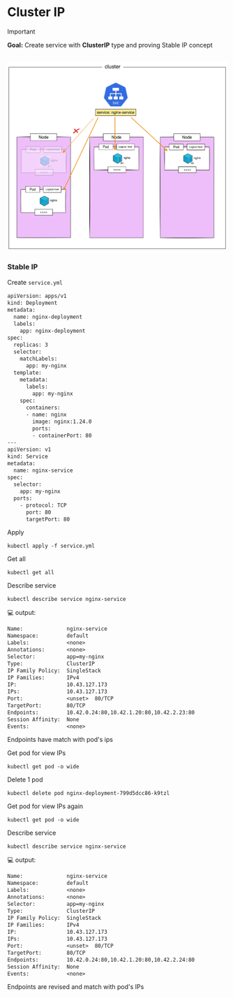 # Cluster IP

> [!IMPORTANT]  
> **Goal:** Create service with **ClusterIP** type and proving Stable IP concept

![diagram](diagram.png)
---
### Stable IP

Create `service.yml`
```
apiVersion: apps/v1
kind: Deployment
metadata:
  name: nginx-deployment
  labels:
    app: nginx-deployment
spec:
  replicas: 3
  selector:
    matchLabels:
      app: my-nginx
  template:
    metadata:
      labels:
        app: my-nginx
    spec:
      containers:
      - name: nginx
        image: nginx:1.24.0
        ports:
        - containerPort: 80
---
apiVersion: v1
kind: Service
metadata:
  name: nginx-service
spec:
  selector:
    app: my-nginx
  ports:
    - protocol: TCP
      port: 80
      targetPort: 80
```

Apply
```
kubectl apply -f service.yml 
```

Get all
```
kubectl get all
```

Describe service
```
kubectl describe service nginx-service
```

:computer: output:
```
Name:              nginx-service
Namespace:         default
Labels:            <none>
Annotations:       <none>
Selector:          app=my-nginx
Type:              ClusterIP
IP Family Policy:  SingleStack
IP Families:       IPv4
IP:                10.43.127.173
IPs:               10.43.127.173
Port:              <unset>  80/TCP
TargetPort:        80/TCP
Endpoints:         10.42.0.24:80,10.42.1.20:80,10.42.2.23:80
Session Affinity:  None
Events:            <none>
```
Endpoints have match with pod's ips

Get pod for view IPs
```
kubectl get pod -o wide
```

Delete 1 pod
```
kubectl delete pod nginx-deployment-799d5dcc86-k9tzl
```

Get pod for view IPs again
```
kubectl get pod -o wide
```

Describe service
```
kubectl describe service nginx-service
```

:computer: output:
```
Name:              nginx-service
Namespace:         default
Labels:            <none>
Annotations:       <none>
Selector:          app=my-nginx
Type:              ClusterIP
IP Family Policy:  SingleStack
IP Families:       IPv4
IP:                10.43.127.173
IPs:               10.43.127.173
Port:              <unset>  80/TCP
TargetPort:        80/TCP
Endpoints:         10.42.0.24:80,10.42.1.20:80,10.42.2.24:80
Session Affinity:  None
Events:            <none>
```

Endpoints are revised and match with pod's IPs